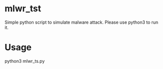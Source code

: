 # mlwr_tst
Simple python script to simulate malware attack. Please use python3 to run it.
# Usage 
python3 mlwr_ts.py
